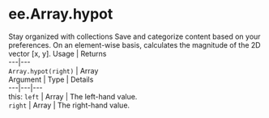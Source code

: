 
#  ee.Array.hypot
Stay organized with collections  Save and categorize content based on your preferences. 
On an element-wise basis, calculates the magnitude of the 2D vector [x, y]. Usage | Returns  
---|---  
`Array.hypot(right)` | Array  
Argument | Type | Details  
---|---|---  
this: `left` | Array | The left-hand value.  
`right` | Array | The right-hand value.  
